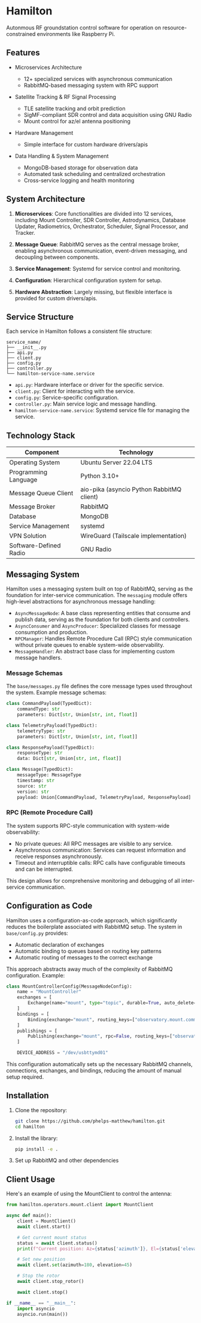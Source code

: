# Hamilton

Autonmous RF groundstation control software for operation on resource-constrained environments like Raspberry Pi.

## Features

- Microservices Architecture
  - 12+ specialized services with asynchronous communication
  - RabbitMQ-based messaging system with RPC support

- Satellite Tracking & RF Signal Processing
  - TLE satellite tracking and orbit prediction
  - SigMF-compliant SDR control and data acquisition using GNU Radio
  - Mount control for az/el antenna positioning

- Hardware Management
  - Simple interface for custom hardware drivers/apis

- Data Handling & System Management
  - MongoDB-based storage for observation data
  - Automated task scheduling and centralized orchestration
  - Cross-service logging and health monitoring

## System Architecture

1. **Microservices**: Core functionalities are divided into 12 services, including Mount Controller, SDR Controller, Astrodynamics, Database Updater, Radiometrics, Orchestrator, Scheduler, Signal Processor, and Tracker.

2. **Message Queue**: RabbitMQ serves as the central message broker, enabling asynchronous communication, event-driven messaging, and decoupling between components.

3. **Service Management**: Systemd for service control and monitoring.

4. **Configuration**: Hierarchical configuration system for setup.

5. **Hardware Abstraction**: Largely missing, but flexible interface is provided for custom drivers/apis.

## Service Structure

Each service in Hamilton follows a consistent file structure:

```
service_name/
├── __init__.py
├── api.py
├── client.py
├── config.py
├── controller.py
└── hamilton-service-name.service
```

- `api.py`: Hardware interface or driver for the specific service.
- `client.py`: Client for interacting with the service.
- `config.py`: Service-specific configuration.
- `controller.py`: Main service logic and message handling.
- `hamilton-service-name.service`: Systemd service file for managing the service.

## Technology Stack

| Component                | Technology                                |
|--------------------------|-------------------------------------------|
| Operating System         | Ubuntu Server 22.04 LTS                   |
| Programming Language     | Python 3.10+                              |
| Message Queue Client     | aio-pika (asyncio Python RabbitMQ client) |
| Message Broker           | RabbitMQ                                  |
| Database                 | MongoDB                                   |
| Service Management       | systemd                                   |
| VPN Solution             | WireGuard (Tailscale implementation)      |
| Software-Defined Radio   | GNU Radio                                 |

## Messaging System

Hamilton uses a messaging system built on top of RabbitMQ, serving as the foundation for inter-service communication. The `messaging` module offers high-level abstractions for asynchronous message handling:

- `AsyncMessageNode`: A base class representing entities that consume and publish data, serving as the foundation for both clients and controllers.
- `AsyncConsumer` and `AsyncProducer`: Specialized classes for message consumption and production.
- `RPCManager`: Handles Remote Procedure Call (RPC) style communication without private queues to enable system-wide observability.
- `MessageHandler`: An abstract base class for implementing custom message handlers.

### Message Schemas

The `base/messages.py` file defines the core message types used throughout the system. Example message schemas:

```python
class CommandPayload(TypedDict):
    commandType: str
    parameters: Dict[str, Union[str, int, float]]

class TelemetryPayload(TypedDict):
    telemetryType: str
    parameters: Dict[str, Union[str, int, float]]

class ResponsePayload(TypedDict):
    responseType: str
    data: Dict[str, Union[str, int, float]]

class Message(TypedDict):
    messageType: MessageType
    timestamp: str
    source: str
    version: str
    payload: Union[CommandPayload, TelemetryPayload, ResponsePayload]
```

### RPC (Remote Procedure Call)

The system supports RPC-style communication with system-wide observability:

- No private queues: All RPC messages are visible to any service.
- Asynchronous communication: Services can request information and receive responses asynchronously.
- Timeout and interruptible calls: RPC calls have configurable timeouts and can be interrupted.

This design allows for comprehensive monitoring and debugging of all inter-service communication.

## Configuration as Code

Hamilton uses a configuration-as-code approach, which significantly reduces the boilerplate associated with RabbitMQ setup. The system in `base/config.py` provides:

- Automatic declaration of exchanges
- Automatic binding to queues based on routing key patterns
- Automatic routing of messages to the correct exchange

This approach abstracts away much of the complexity of RabbitMQ configuration. Example:

```python
class MountControllerConfig(MessageNodeConfig):
    name = "MountController"
    exchanges = [
        Exchange(name="mount", type="topic", durable=True, auto_delete=False),
    ]
    bindings = [
        Binding(exchange="mount", routing_keys=["observatory.mount.command.*"]),
    ]
    publishings = [
        Publishing(exchange="mount", rpc=False, routing_keys=["observatory.mount.telemetry.azel"]),
    ]

    DEVICE_ADDRESS = "/dev/usbttymd01"
```

This configuration automatically sets up the necessary RabbitMQ channels, connections, exchanges, and bindings, reducing the amount of manual setup required.

## Installation

1. Clone the repository:
   ```bash
   git clone https://github.com/phelps-matthew/hamilton.git
   cd hamilton
   ```

2. Install the library:
   ```bash
   pip install -e .
   ```

3. Set up RabbitMQ and other dependencies

## Client Usage

Here's an example of using the MountClient to control the antenna:

```python
from hamilton.operators.mount.client import MountClient

async def main():
    client = MountClient()
    await client.start()

    # Get current mount status
    status = await client.status()
    print(f"Current position: Az={status['azimuth']}, El={status['elevation']}")

    # Set new position
    await client.set(azimuth=180, elevation=45)

    # Stop the rotor
    await client.stop_rotor()

    await client.stop()

if __name__ == "__main__":
    import asyncio
    asyncio.run(main())
```
